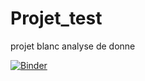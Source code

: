 # Projet_test
projet blanc analyse de donne

[![Binder](https://mybinder.org/badge_logo.svg)](https://mybinder.org/v2/gh/Ebey96/Projet_test/main?labpath=index.ipynb)

